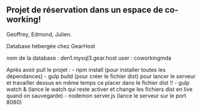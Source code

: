 ## Projet de réservation dans un espace de co-working!

Geoffrey, Edmond, Julien.

Database hébergée chez GearHost

nom de la database : den1.mysql3.gear.host
user : coworkingmda


Après avoir pull le projet : - npm install (pour installer toutes les dépendances)
                             - gulp build (pour créer le fichier dist)
                             pour lancer le serveur et travailler dessus en même temps ce placer dans le fichier dist !!
                             - gulp watch & (lance le watch qui reste activer et change les fichiers dist en live quand on sauvegarde)
                             - nodemon server.js (lance le serveur sur le port 8080)


                            


